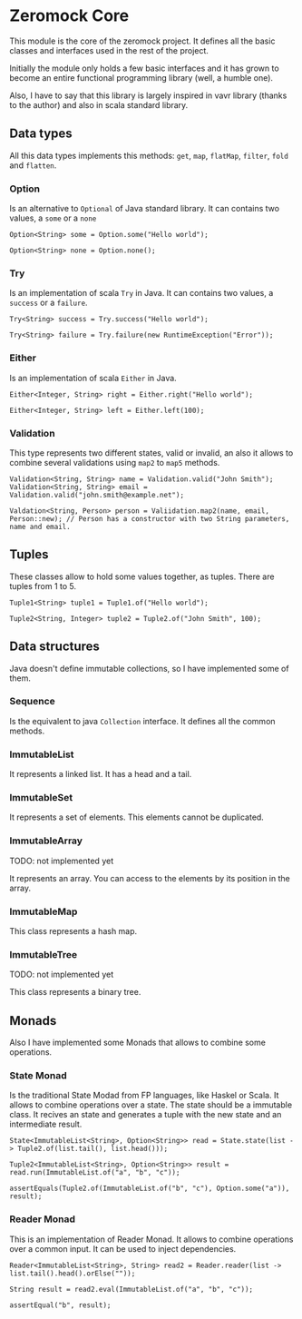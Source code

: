# Zeromock Core

This module is the core of the zeromock project. It defines all the basic classes and interfaces 
used in the rest of the project.

Initially the module only holds a few basic interfaces and it has grown to become an entire
functional programming library (well, a humble one).

Also, I have to say that this library is largely inspired in vavr library (thanks to the author)
 and also in scala standard library.

## Data types

All this data types implements this methods: `get`, `map`, `flatMap`, `filter`, `fold` and `flatten`.

### Option

Is an alternative to `Optional` of Java standard library. It can contains two values, a `some` or a `none`

```
Option<String> some = Option.some("Hello world");

Option<String> none = Option.none();
```

### Try

Is an implementation of scala `Try` in Java. It can contains two values, a `success` or a `failure`.

```
Try<String> success = Try.success("Hello world");

Try<String> failure = Try.failure(new RuntimeException("Error"));
```

### Either

Is an implementation of scala `Either` in Java.

```
Either<Integer, String> right = Either.right("Hello world");

Either<Integer, String> left = Either.left(100);
```

### Validation

This type represents two different states, valid or invalid, an also it allows to combine several
validations using `map2` to `map5` methods.

```
Validation<String, String> name = Validation.valid("John Smith");
Validation<String, String> email = Validation.valid("john.smith@example.net");

Valdation<String, Person> person = Valiidation.map2(name, email, Person::new); // Person has a constructor with two String parameters, name and email.
```

## Tuples

These classes allow to hold some values together, as tuples. There are tuples from 1 to 5.

```
Tuple1<String> tuple1 = Tuple1.of("Hello world");

Tuple2<String, Integer> tuple2 = Tuple2.of("John Smith", 100);
```

## Data structures

Java doesn't define immutable collections, so I have implemented some of them.

### Sequence

Is the equivalent to java `Collection` interface. It defines all the common methods.

### ImmutableList

It represents a linked list. It has a head and a tail.

### ImmutableSet

It represents a set of elements. This elements cannot be duplicated.

### ImmutableArray

TODO: not implemented yet

It represents an array. You can access to the elements by its position in the array.

### ImmutableMap

This class represents a hash map.

### ImmutableTree

TODO: not implemented yet

This class represents a binary tree.

## Monads

Also I have implemented some Monads that allows to combine some operations.

### State Monad

Is the traditional State Modad from FP languages, like Haskel or Scala. It allows to combine 
operations over a state. The state should be a immutable class. It recives an state and generates
a tuple with the new state and an intermediate result.

```
State<ImmutableList<String>, Option<String>> read = State.state(list -> Tuple2.of(list.tail(), list.head()));
  
Tuple2<ImmutableList<String>, Option<String>> result = read.run(ImmutableList.of("a", "b", "c"));
    
assertEquals(Tuple2.of(ImmutableList.of("b", "c"), Option.some("a")), result);
```

### Reader Monad

This is an implementation of Reader Monad. It allows to combine operations over a common input.
It can be used to inject dependencies.

```
Reader<ImmutableList<String>, String> read2 = Reader.reader(list -> list.tail().head().orElse(""));

String result = read2.eval(ImmutableList.of("a", "b", "c"));

assertEqual("b", result);
```
